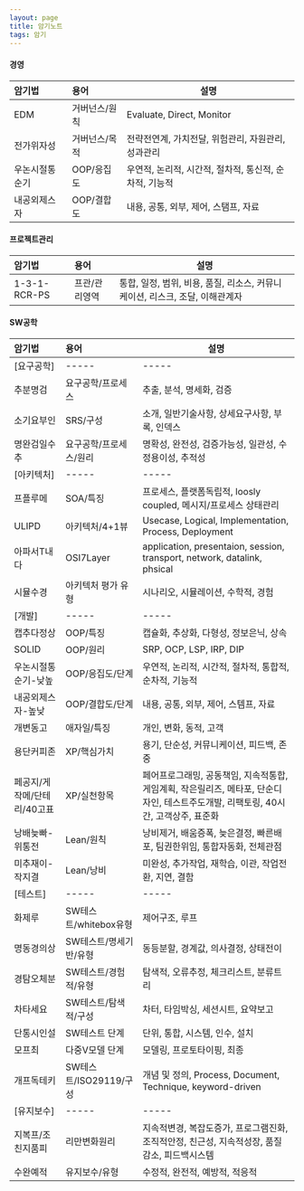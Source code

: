 ```yaml
---
layout: page
title: 암기노트
tags: 암기
---
```




#### 경영

| 암기법 | 용어 | 설명 |
|:-----|:-----|-----|
| EDM | 거버넌스/원칙 | Evaluate, Direct, Monitor |
| 전가위자성 | 거버넌스/목적 | 전략전연계, 가치전달, 위험관리, 자원관리, 성과관리 |
| 우논시절통순기 | OOP/응집도 | 우연적, 논리적, 시간적, 절차적, 통신적, 순차적, 기능적 |
| 내공외제스자 | OOP/결합도 | 내용, 공통, 외부, 제어, 스탬프, 자료 |


#### 프로젝트관리

| 암기법 | 용어 | 설명 |
|:-----|:-----|-----|
| 1-3-1-RCR-PS | 프관/관리영역 | 통합, 일정, 범위, 비용, 품질, 리소스, 커뮤니케이션, 리스크, 조달, 이해관계자 |


#### SW공학

| 암기법 | 용어 | 설명 |
|:-----|:-----|-----|
| [요구공학] | ----- | ----- |
| 추분명검 | 요구공학/프로세스 | 추출, 분석, 명세화, 검증 |
| 소기요부인 | SRS/구성 | 소개, 일반기술사항, 상세요구사항, 부록, 인덱스 |
| 명완검일수추 | 요구공학/프로세스/원리 | 명확성, 완전성, 검증가능성, 일관성, 수정용이성, 추적성 |
| [아키텍처] | ----- | ----- |
| 프플루메 | SOA/특징 | 프로세스, 플랫폼독립적, loosly coupled, 메시지/프로세스 상태관리 |
| ULIPD | 아키텍처/4+1뷰 | Usecase, Logical, Implementation, Process, Deployment |
| 아파서T내다 | OSI7Layer | application, presentaion, session, transport, network, datalink, phsical |
| 시뮬수경 | 아키텍처 평가 유형 | 시나리오, 시뮬레이션, 수학적, 경험 |
| [개발] | ----- | ----- |
| 캡추다정상 | OOP/특징 | 캡슐화, 추상화, 다형성, 정보은닉, 상속 |
| SOLID | OOP/원리 | SRP, OCP, LSP, IRP, DIP |
| 우논시절통순기-낮높 | OOP/응집도/단계 | 우연적, 논리적, 시간적, 절차적, 통합적, 순차적, 기능적 |
| 내공외제스자-높낮 | OOP/결합도/단계 | 내용, 공통, 외부, 제어, 스템프, 자료 |
| 개변동고 | 애자일/특징 | 개인, 변화, 동적, 고객 |
| 용단커피존 | XP/핵심가치 | 용기, 단순성, 커뮤니케이션, 피드백, 존중 |
| 페공지/게작메/단테리/40고표 | XP/실천항목 | 페어프로그래밍, 공동책임, 지속적통합, 게임계획, 작은릴리즈, 메타포, 단순디자인, 테스트주도개발, 리팩토링, 40시간, 고객상주, 표준화 |
| 낭배늦빠-위통전 | Lean/원칙 | 낭비제거, 배움증폭, 늦은결정, 빠른배포, 팀권한위임, 통합자동화, 전체관점 |
| 미추재이-작지결 | Lean/낭비 | 미완성, 추가작업, 재학습, 이관, 작업전환, 지연, 결함 |
| [테스트] | ----- | ----- |
| 화제루 | SW테스트/whitebox유형 | 제어구조, 루프 |
| 명동경의상 | SW테스트/명세기반/유형 | 동등분할, 경계값, 의사결정, 상태전이 |
| 경탐오체분 | SW테스트/경험적/유형 | 탐색적, 오류추정, 체크리스트, 분류트리 |
| 차타세요 | SW테스트/탐색적/구성 | 차터, 타임박싱, 세션시트, 요약보고 |
| 단통시인설 | SW테스트 단계 | 단위, 통합, 시스템, 인수, 설치 |
| 모프최 | 다중V모델 단계 | 모델링, 프로토타이핑, 최종 |
| 개프독테키 | SW테스트/ISO29119/구성 | 개념 및 정의, Process, Document, Technique, keyword-driven |
| [유지보수] | ----- | ----- |
| 지복프/조친지품피 | 리만변화원리 | 지속적변경, 복잡도증가, 프로그램진화, 조직적안정, 친근성, 지속적성장, 품질감소, 피드백시스템 |
| 수완예적 | 유지보수/유형 | 수정적, 완전적, 예방적, 적응적 |

